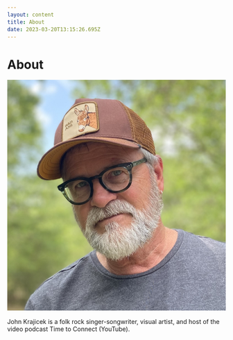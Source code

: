 ```yaml
---
layout: content
title: About
date: 2023-03-20T13:15:26.695Z
---
```

# About

![](../../images/uploads/img_1353-copy-2-.jpg "JohnBigBend")

J﻿ohn Krajicek is a  folk rock singer-songwriter, visual artist, and host of the video podcast Time to Connect (YouTube).
